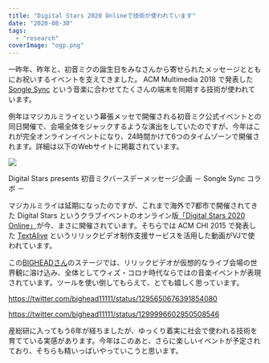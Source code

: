 ```yaml
---
title: "Digital Stars 2020 Onlineで技術が使われています"
date: "2020-08-30"
tags: 
  - "research"
coverImage: "ogp.png"
---
```


一昨年、昨年と、初音ミクの誕生日をみなさんから寄せられたメッセージとともにお祝いするイベントを支えてきました。 ACM Multimedia 2018 で発表した [Songle Sync](https://junkato.jp/ja/songle-sync/) という音楽に合わせてたくさんの端末を同期する技術が使われています。

例年はマジカルミライという幕張メッセで開催される初音ミク公式イベントとの同日開催で、会場全体をジャックするような演出をしていたのですが、今年はこれが完全オンラインイベントになり、24時間かけて6つのタイムゾーンで開催されます。詳細は以下のWebサイトに掲載されています。

[![](/images/ogp-1024x538.png)](https://events.ongaaccel.jp/mikusync2020/)

Digital Stars presents 初音ミクバースデーメッセージ企画 － Songle Sync コラボ －

マジカルミライは延期になったのですが、これまで海外で7都市で開催されてきた Digital Stars というクラブイベントのオンライン版[「Digital Stars 2020 Online」](https://piapro.net/digitalstars2020/)が今、まさに開催されています。そちらでは ACM CHI 2015 で発表した [TextAlive](https://junkato.jp/ja/textalive/) というリリックビデオ制作支援サービスを活用した動画がVJで使われています。

この[BIGHEADさん](https://twitter.com/bighead11111/status/1300037724875952128)のステージでは、リリックビデオが仮想的なライブ会場の世界観に溶け込み、全体としてウィズ・コロナ時代ならではの音楽イベントが表現されています。ツールを使い倒してもらえて、とても嬉しく思っています。

https://twitter.com/bighead11111/status/1295650676391854080

https://twitter.com/bighead11111/status/1299996602950508546

産総研に入ってもう6年が経ちましたが、ゆっくり着実に社会で使われる技術を育てている実感があります。今年はこのあと、さらに楽しいイベントが予定されており、そちらも精いっぱいやっていこうと思います。
